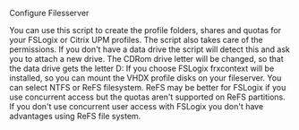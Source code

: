 Configure Filesserver

You can use this script to create the profile folders, shares and quotas for your FSLogix or Citrix UPM profiles. The script also takes care of the permissions.
If you don't have a data drive the script will detect this and ask you to attach a new drive. The CDRom drive letter will be changed, so that the data drive gets the letter D:
If you choose FSLogix frxcontext will be installed, so you can mount the VHDX profile disks on your fileserver. 
You can select NTFS or ReFS filesystem. ReFS may be better for FSLogix if you use concurrent access but the quotas aren't supported on ReFS partitions. If you don't use concurrent user access with FSLogix you don't have advantages using ReFS file system.
